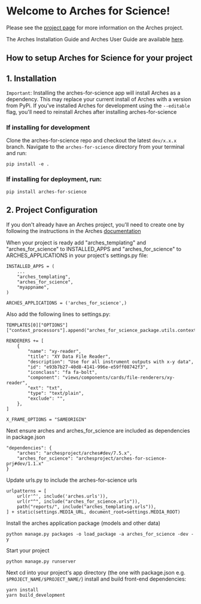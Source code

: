 # Welcome to Arches for Science!

Please see the [project page](http://archesproject.org/) for more information on the Arches project.

The Arches Installation Guide and Arches User Guide are available [here](http://archesproject.org/documentation/).


## How to setup Arches for Science for your project

## 1. Installation
`Important`: Installing the arches-for-science app will install Arches as a dependency. This may replace your current install of Arches with a version from PyPi. If you've installed Arches for development using the `--editable` flag, you'll need to reinstall Arches after installing arches-for-science

### If installing for development
Clone the arches-for-science repo and checkout the latest `dev/x.x.x` branch. 
Navigate to the `arches-for-science` directory from your terminal and run:
 ```
pip install -e .
 ```

### If installing for deployment, run:
```
pip install arches-for-science
```


## 2. Project Configuration

If you don't already have an Arches project, you'll need to create one by following the instructions in the Arches [documentation](http://archesproject.org/documentation/)

When your project is ready add "arches_templating" and "arches_for_science" to INSTALLED_APPS and "arches_for_science" to ARCHES_APPLICATIONS in your project's settings.py file:
```
INSTALLED_APPS = (
    ...
    "arches_templating",
    "arches_for_science",
    "myappname",
)

ARCHES_APPLICATIONS = ('arches_for_science',)
```

Also add the following lines to settings.py:
```
TEMPLATES[0]["OPTIONS"]["context_processors"].append("arches_for_science_package.utils.context_processors.project_settings")

RENDERERS += [
    {
        "name": "xy-reader",
        "title": "XY Data File Reader",
        "description": "Use for all instrument outputs with x-y data",
        "id": "e93b7b27-40d8-4141-996e-e59ff08742f3",
        "iconclass": "fa fa-bolt",
        "component": "views/components/cards/file-renderers/xy-reader",
        "ext": "txt",
        "type": "text/plain",   
        "exclude": "",
    },
]

X_FRAME_OPTIONS = "SAMEORIGIN"
```

Next ensure arches and arches_for_science are included as dependencies in package.json
```
"dependencies": {
    "arches": "archesproject/arches#dev/7.5.x",
    "arches_for_science": "archesproject/arches-for-science-prj#dev/1.1.x"
}
```

Update urls.py to include the arches-for-science urls
```
urlpatterns = [
    url(r'^', include('arches.urls')),
    url(r"^", include("arches_for_science.urls")),
    path("reports/", include("arches_templating.urls")),
] + static(settings.MEDIA_URL, document_root=settings.MEDIA_ROOT)
```

Install the arches application package (models and other data)
```
python manage.py packages -o load_package -a arches_for_science -dev -y
```

Start your project
```
python manage.py runserver
```

Next cd into your project's app directory (the one with package.json e.g. `$PROJECT_NAME/$PROJECT_NAME/`) install and build front-end dependencies:
```
yarn install
yarn build_development
```

